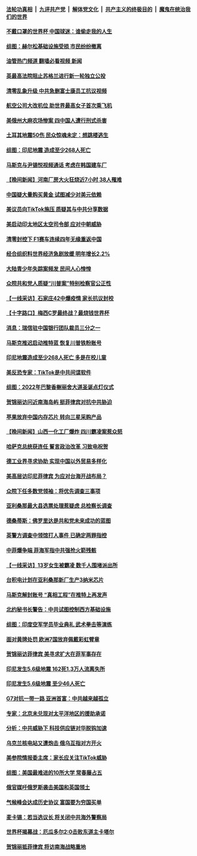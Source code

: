 ####  [法轮功真相](../../../../basic/blob/master/README.md?t=11240331) &nbsp;|&nbsp; [九评共产党](../../../../9ping.md/blob/master/README.md?t=11240331) &nbsp;|&nbsp; [解体党文化](../../../../jtdwh.md/blob/master/README.md?t=11240331)  &nbsp;|&nbsp; [共产主义的终极目的](../../../../gczydzjmd.md/blob/master/README.md?t=11240331) &nbsp;|&nbsp; [魔鬼在统治我们的世界](../../../../mgztzwmdsj.md/blob/master/README.md?t=11240331) 

#### [不戴口罩的世界杯 中国球迷：谁偷走我的人生](../pages/nsc418/n13871730.md?t=11240331) 

#### [组图：赫尔松基础设施受损 市民纷纷撤离](../pages/nsc418/n13871560.md?t=11240331) 

#### [油管热门频道 翻墙必看视频 新闻](http://129.146.143.75:81/youtube.html?11240331)

#### [英最高法院阻止苏格兰进行新一轮独立公投](../pages/nsc418/n13871611.md?t=11240331) 

#### [清零乱象升级 中共急删富士康员工抗议视频](../pages/nsc418/n13871690.md?t=11240331) 

#### [航空公司大改机位 助世界最高女子首次乘飞机](../pages/nsc418/n13871437.md?t=11240331) 

#### [美俄州大麻农场惨案 四中国人遭行刑式杀害](../pages/nsc418/n13871609.md?t=11240331) 

#### [土耳其地震50伤 民众惊魂未定：想跳楼逃生](../pages/nsc418/n13871596.md?t=11240331) 

#### [组图：印尼地震 造成至少268人死亡](../pages/nsc418/n13871470.md?t=11240331) 

#### [马斯克与尹锡悦视频通话 考虑在韩国建车厂](../pages/nsc418/n13871441.md?t=11240331) 


#### [【晚间新闻】河南厂房大火狂烧近7小时 38人罹难](../pages/nsc418/n13871443.md?t=11240331) 

#### [中国疑大量购买黄金 试图减少对美元依赖](../pages/nsc418/n13871366.md?t=11240331) 

#### [美议员向TikTok施压 质疑其与中共分享数据](../pages/nsc418/n13871207.md?t=11240331) 

#### [美启动印太地区太空司令部 应对中朝威胁](../pages/nsc418/n13871258.md?t=11240331) 

#### [清零封控下 F1赛车连续四年无缘重返中国](../pages/nsc418/n13871205.md?t=11240331) 

#### [经合组织料世界经济急剧放缓 明年增长2.2%](../pages/nsc418/n13871095.md?t=11240331) 

#### [大陆青少年失踪案频发 民间人心惶惶](../pages/nsc418/n13870138.md?t=11240331) 

#### [众院共和党人质疑“川普案”特别检察官公正性](../pages/nsc418/n13870996.md?t=11240331) 

#### [【一线采访】石家庄42中爆疫情 家长抗议封校](../pages/nsc418/n13870759.md?t=11240331) 

#### [【十字路口】梅西C罗最终战？最烧钱世界杯](../pages/nsc418/n13870858.md?t=11240331) 

#### [消息：瑞信驻中国银行团队裁员三分之一](../pages/nsc418/n13871012.md?t=11240331) 

#### [马斯克推迟启动推特蓝 恢复川普铁粉账号](../pages/nsc418/n13870442.md?t=11240331) 

#### [印尼地震造成至少268人死亡 多是在校儿童](../pages/nsc418/n13870962.md?t=11240331) 

#### [美反恐专家：TikTok是中共间谍软件](../pages/nsc418/n13870989.md?t=11240331) 

#### [组图：2022年巴黎香榭丽舍大道圣诞点灯仪式](../pages/nsc418/n13870821.md?t=11240331) 

#### [贺锦丽访问近南海岛屿 挺菲律宾对抗中共胁迫](../pages/nsc418/n13870859.md?t=11240331) 

#### [苹果放弃中国内存芯片 转向三星采购产品](../pages/nsc418/n13870732.md?t=11240331) 

#### [【晚间新闻】山西一化工厂爆炸 四川霸凌案惹众怒](../pages/nsc418/n13870739.md?t=11240331) 


#### [哈萨克总统获连任 誓言政治改革 习致电祝贺](../pages/nsc418/n13870564.md?t=11240331) 

#### [德工业界寻求协助 实现中国以外贸易多样化](../pages/nsc418/n13870552.md?t=11240331) 

#### [美高层访印尼菲律宾 为应对台海开战布局？](../pages/nsc418/n13870434.md?t=11240331) 

#### [众院下任多数党领袖：将优先调查三事项](../pages/nsc418/n13870393.md?t=11240331) 

#### [亚利桑那最大县选票处理惹疑虑 总检察长调查](../pages/nsc418/n13869728.md?t=11240331) 

#### [德桑蒂斯：佛罗里达是共和党未来成功的蓝图](../pages/nsc418/n13870359.md?t=11240331) 

#### [英警方调查中领馆打人事件 已确定两罪指控](../pages/nsc418/n13870325.md?t=11240331) 

#### [中菲爆争端 菲海军指中共强抢火箭残骸](../pages/nsc418/n13870342.md?t=11240331) 

#### [【一线采访】13岁女生被霸凌 数千人围堵派出所](../pages/nsc418/n13870140.md?t=11240331) 

#### [台积电计划在亚利桑那新厂生产3纳米芯片](../pages/nsc418/n13870302.md?t=11240331) 

#### [马斯克解封账号 “真相工程”在推特上再发声](../pages/nsc418/n13870326.md?t=11240331) 

#### [北约秘书长警告：中共试图控制西方基础设施](../pages/nsc418/n13870346.md?t=11240331) 

#### [组图：印度空军学员毕业典礼 武术拳击等演练](../pages/nsc418/n13870146.md?t=11240331) 

#### [面对黄牌处罚 欧洲7国放弃佩戴彩虹臂章](../pages/nsc418/n13870255.md?t=11240331) 

#### [贺锦丽访菲律宾 美寻求扩大在菲军事存在](../pages/nsc418/n13870191.md?t=11240331) 

#### [印尼发生5.6级地震 162死1.3万人流离失所](../pages/nsc418/n13870216.md?t=11240331) 

#### [印尼发生5.6级地震 至少46人死亡](../pages/nsc418/n13870173.md?t=11240331) 

#### [G7对抗一带一路 亚洲首富：中共越来越孤立](../pages/nsc418/n13870066.md?t=11240331) 




#### [专家：北京未兑现对太平洋地区的援助承诺](../pages/nsc418/n13870094.md?t=11240331) 

#### [分析：中共威胁下 科技供应链对华脱钩加速](../pages/nsc418/n13870001.md?t=11240331) 

#### [乌克兰核电站又遭炮击 俄乌互指对方开火](../pages/nsc418/n13869857.md?t=11240331) 

#### [美参院情报委主席：家长应关注TikTok威胁](../pages/nsc418/n13869735.md?t=11240331) 

#### [组图：美国最难进的10所大学 常春藤占五](../pages/nsc418/n13859201.md?t=11240331) 

#### [俄官媒吁俄罗斯袭击美国和英国领土](../pages/nsc418/n13869734.md?t=11240331) 

#### [气候峰会达成历史协议 富国要为穷国买单](../pages/nsc418/n13869697.md?t=11240331) 

#### [麦卡锡：若当选议长 将关闭中共海外警察局](../pages/nsc418/n13869693.md?t=11240331) 

#### [世界杯揭幕战：厄瓜多尔2:0击败东道主卡塔尔](../pages/nsc418/n13869737.md?t=11240331) 

#### [贺锦丽抵菲律宾 将访南海战略重地](../pages/nsc418/n13869708.md?t=11240331) 

<img src='http://gfw-breaker.win/goodnews/indexes/nsc418.md' width='0px' height='0px'/>
